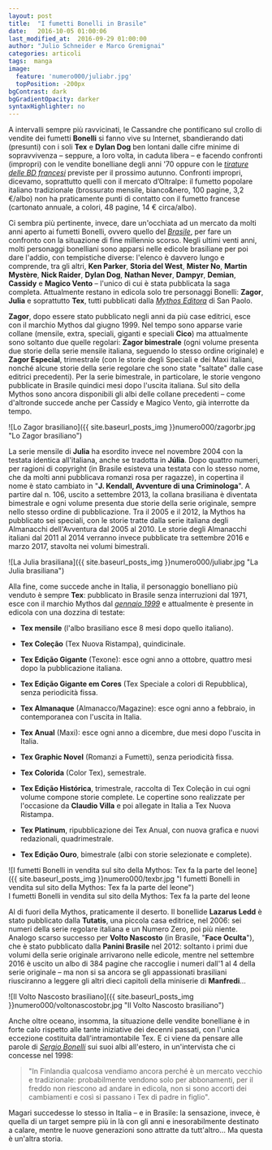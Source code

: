 ```yaml
---
layout: post
title:  "I fumetti Bonelli in Brasile"
date:   2016-10-05 01:00:06
last_modified_at:  2016-09-29 01:00:00
author: "Julio Schneider e Marco Gremignai"
categories: articoli
tags:  manga
image:
  feature: 'numero000/juliabr.jpg'
  topPosition: -200px
bgContrast: dark
bgGradientOpacity: darker
syntaxHighlighter: no
---
```

A intervalli sempre più ravvicinati, le Cassandre che pontificano sul crollo di vendite dei fumetti **Bonelli** si fanno vive su Internet, sbandierando dati (presunti) con i soli **Tex** e **Dylan Dog** ben lontani dalle cifre minime di sopravvivenza – seppure, a loro volta, in caduta libera – e facendo confronti (impropri) con le vendite bonelliane degli anni '70 oppure con le [*tirature delle BD francesi*](http://www.fumettologica.it/2016/09/tirature-bande-dessinee-2016/) previste per il prossimo autunno. Confronti impropri, dicevamo, soprattutto quelli con il mercato d’Oltralpe: il fumetto popolare italiano tradizionale (brossurato mensile, bianco&nero, 100 pagine, 3,2 €/albo) non ha praticamente punti di contatto con il fumetto francese (cartonato annuale, a colori, 48 pagine, 14 € circa/albo).

Ci sembra più pertinente, invece, dare un'occhiata ad un mercato da molti anni aperto ai fumetti Bonelli, ovvero quello del [*Brasile*](http://www.ubcfumetti.com/international/bonbr1.htm), per fare un confronto con la situazione di fine millennio scorso. Negli ultimi venti anni, molti personaggi bonelliani sono apparsi nelle edicole brasiliane per poi dare l'addio, con tempistiche diverse: l'elenco è davvero lungo e comprende, tra gli altri, **Ken Parker**, **Storia del West**, **Mister No**, **Martin Mystère**, **Nick Raider**, **Dylan Dog**, **Nathan Never**, **Dampyr**, **Demian**, **Cassidy** e **Magico Vento** – l'unico di cui è stata pubblicata la saga completa. Attualmente restano in edicola solo tre personaggi Bonelli: **Zagor**, **Julia** e soprattutto **Tex**, tutti pubblicati dalla [*Mythos Editora*](https://www.mythoseditora.com.br/) di San Paolo.

**Zagor**, dopo essere stato pubblicato negli anni da più case editrici, esce con il marchio Mythos dal giugno 1999. Nel tempo sono apparse varie collane (mensile, extra, speciali, giganti e speciali **Cico**) ma attualmente sono soltanto due quelle regolari: **Zagor bimestrale** (ogni volume presenta due storie della serie mensile italiana, seguendo lo stesso ordine originale) e **Zagor Especial**, trimestrale (con le storie degli Speciali e dei Maxi italiani, nonché alcune storie della serie regolare che sono state "saltate" dalle case editrici precedenti). Per la serie bimestrale, in particolare, le storie vengono pubblicate in Brasile quindici mesi dopo l'uscita italiana. Sul sito della Mythos sono ancora disponibili gli albi delle collane precedenti – come d'altronde succede anche per Cassidy e Magico Vento, già interrotte da tempo.

![Lo Zagor brasiliano]({{ site.baseurl_posts_img }}numero000/zagorbr.jpg "Lo Zagor brasiliano")

La serie mensile di **Julia** ha esordito invece nel novembre 2004 con la testata identica all'italiana, anche se tradotta in **Júlia**. Dopo quattro numeri, per ragioni di copyright (in Brasile esisteva una testata con lo stesso nome, che da molti anni pubblicava romanzi rosa per ragazze), in copertina il nome è stato cambiato in "**J. Kendall, Avventure di una Criminologa**". A partire dal n. 106, uscito a settembre 2013, la collana brasiliana è diventata bimestrale e ogni volume presenta due storie della serie originale, sempre nello stesso ordine di pubblicazione. Tra il 2005 e il 2012, la Mythos ha pubblicato sei speciali, con le storie tratte dalla serie italiana degli Almanacchi dell'Avventura dal 2005 al 2010. Le storie degli Almanacchi italiani dal 2011 al 2014 verranno invece pubblicate tra settembre 2016 e marzo 2017, stavolta nei volumi bimestrali.

![La Julia brasiliana]({{ site.baseurl_posts_img }}numero000/juliabr.jpg "La Julia brasiliana")

Alla fine, come succede anche in Italia, il personaggio bonelliano più venduto è sempre **Tex**: pubblicato in Brasile senza interruzioni dal 1971, esce con il marchio Mythos dal [*gennaio 1999*](http://www.ubcfumetti.com/tx/br99-0.htm) e attualmente è presente in edicola con una dozzina di testate:

- **Tex mensile** (l'albo brasiliano esce 8 mesi dopo quello italiano).

- **Tex Coleção** (Tex Nuova Ristampa), quindicinale.

- **Tex Edição Gigante** (Texone): esce ogni anno a ottobre, quattro mesi dopo la pubblicazione italiana.

- **Tex Edição Gigante em Cores** (Tex Speciale a colori di Repubblica), senza periodicità fissa.

- **Tex Almanaque** (Almanacco/Magazine): esce ogni anno a febbraio, in contemporanea con l'uscita in Italia.

- **Tex Anual** (Maxi): esce ogni anno a dicembre, due mesi dopo l'uscita in Italia.

- **Tex Graphic Novel** (Romanzi a Fumetti), senza periodicità fissa.

- **Tex Colorida** (Color Tex), semestrale.

- **Tex Edição Histórica**, trimestrale, raccolta di Tex Coleção in cui ogni volume compone storie complete. Le copertine sono realizzate per l'occasione da **Claudio Villa** e poi allegate in Italia a Tex Nuova Ristampa.

- **Tex Platinum**, ripubblicazione dei Tex Anual, con nuova grafica e nuovi redazionali, quadrimestrale.

- **Tex Edição Ouro**, bimestrale (albi con storie selezionate e complete).

![I fumetti Bonelli in vendita sul sito della Mythos: Tex fa la parte del leone]({{ site.baseurl_posts_img }}numero000/texbr.jpg "I fumetti Bonelli in vendita sul sito della Mythos: Tex fa la parte del leone")
<br><span class="didascalia">I fumetti Bonelli in vendita sul sito della Mythos: Tex fa la parte del leone</span>

Al di fuori della Mythos, praticamente il deserto. Il bonellide **Lazarus Ledd** è stato pubblicato dalla **Tutatis**, una piccola casa editrice, nel 2006: sei numeri della serie regolare italiana e un Numero Zero, poi più niente. Analogo scarso successo per **Volto Nascosto** (in Brasile, "**Face Oculta**"), che è stato pubblicato dalla **Panini Brasile** nel 2012: soltanto i primi due volumi della serie originale arrivarono nelle edicole, mentre nel settembre 2016 è uscito un albo di 384 pagine che raccoglie i numeri dall'1 al 4 della serie originale – ma non si sa ancora se gli appassionati brasiliani riusciranno a leggere gli altri dieci capitoli della miniserie di **Manfredi**…

![Il Volto Nascosto brasiliano]({{ site.baseurl_posts_img }}numero000/voltonascostobr.jpg "Il Volto Nascosto brasiliano")

Anche oltre oceano, insomma, la situazione delle vendite bonelliane è in forte calo rispetto alle tante iniziative dei decenni passati, con l'unica eccezione costituita dall'intramontabile Tex. E ci viene da pensare alle parole di [*Sergio Bonelli*](http://www.ubcfumetti.com/interview/9802.htm) sui suoi albi all'estero, in un'intervista che ci concesse nel 1998:

> "In Finlandia qualcosa vendiamo ancora perché è un mercato vecchio e tradizionale: probabilmente vendono solo per abbonamenti, per il freddo non riescono ad andare in edicola, non si sono accorti dei cambiamenti e così si passano i Tex di padre in figlio".

Magari succedesse lo stesso in Italia – e in Brasile: la sensazione, invece, è quella di un target sempre più in là con gli anni e inesorabilmente destinato a calare, mentre le nuove generazioni sono attratte da tutt'altro... Ma questa è un'altra storia.